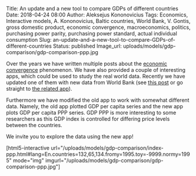 Title: An update and a new tool to compare GDPs of different countries
Date: 2018-04-24 08:00
Author: Aleksejus Kononovicius
Tags: Economics, Interactive models, A. Kononovicius, Baltic countries, World Bank, V. Gontis, gross domestic product, economic convergence, macroeconomics, politics, purchasing power parity, purchasing power standard, actual individual consumption
Slug: an-update-and-a-new-tool-to-compare-GDPs-of-different-countries
Status: published
Image_url: uploads/models/gdp-comparison/gdp-comparison-ppp.jpg

Over the years we have written multiple posts about the
[economic convergence](/tag/economic-convergence) phenomenon. We have also
provided a couple of interesting apps, which could be used to study the real
world data. Recently we have updated one of them with new data from World Bank
(see [this post]({filename}/articles/2013/the-phenomenon-of-economic-growth-of-baltic-states.md)
or go straight to [the related app](http://rf.mokslasplius.lt/uploads/models/gdp-comparison/#lang=En)).

Furthermore we have modified the old app to work with somewhat different data.
Namely, the old app plotted GDP per capita series and the new app plots GDP per
capita PPP series. GDP PPP is more interesting to some researchers as this GDP
index is controlled for differing price levels between the countries. 

We invite you to explore the data using the new app!

[html5-interactive
url="/uploads/models/gdp-comparison/index-ppp.html\#lang=En.countries=132,65,134.fromy=1995.toy=-9999.normy=1995"
mode="img" imgurl="/uploads/models/gdp-comparison/gdp-comparison-ppp.jpg"]

 
